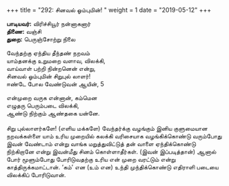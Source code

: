 ﻿+++
title = "292: சினவல் ஓம்புமின்!  "
weight = 1
date = "2019-05-12"
+++

**பாடியவர்:** விரிச்சியூர் நன்னாகனார்  
**திணை:** வஞ்சி  
**துறை:** பெருஞ்சோற்று நிலை  
  
வேந்தற்கு ஏந்திய தீந்தண் நறவம்  
யாம்தனக்கு உறுமறை வளாவ, விலக்கி,  
வாய்வாள் பற்றி நின்றனென் என்று,  
சினவல் ஓம்புமின் சிறுபுல் லாளர்!  
ஈண்டே போல வேண்டுவன் ஆயின், 5  
  
என்முறை வருக என்னான், கம்மென  
எழுதரு பெரும்படை விலக்கி,  
ஆண்டு நிற்கும் ஆண்தகை யன்னே.  
   
சிறு புல்லாளர்களே! (எளிய மக்களே) வேந்தர்க்கு வழங்கும் இனிய குளுமையான நறவக்கள்ளை யாம் உரிய முறையில் கலக்கி வரிசையாக வழங்கிக்கொண்டு வரும்போது இவன் வேண்டாம் என்று வாங்க மறுத்துவிட்டுத் தன் வாளை ஏந்திக்கொண்டு நிற்கிறானே என்று இவன்மீது சினம் கொள்ளாதீர்கள். (இவன் இப்படித்தான்) ஆனால் போர் மூளும்போது போரிடுவதற்கு உரிய என் முறை வரட்டும் என்று காத்திருக்கமாட்டான். ‘கம்’ என (உம் என) உந்தி முந்திக்கொண்டு எதிராளி படையை விலக்கிப் போரிடுவான்.  
